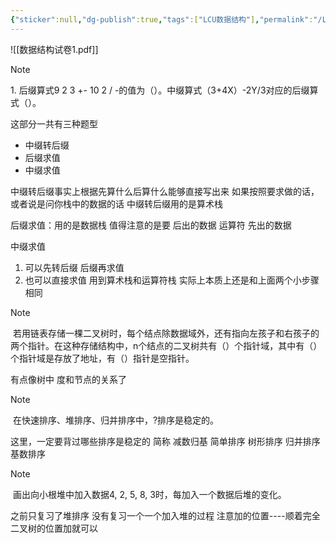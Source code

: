 ```yaml
---
{"sticker":null,"dg-publish":true,"tags":["LCU数据结构"],"permalink":"/LCU DataStructure/第二套题/","dgPassFrontmatter":true,"noteIcon":"","created":"2025-08-15T09:39:29.122+08:00","updated":"2025-04-19T09:56:19.656+08:00"}
---
```



![[数据结构试卷1.pdf]]


> [!NOTE]
> 1. 后缀算式9 2 3 +- 10 2 / -的值为（）。中缀算式（3+4X）-2Y/3对应的后缀算式（）。

这部分一共有三种题型
- 中缀转后缀
- 后缀求值
- 中缀求值

中缀转后缀事实上根据先算什么后算什么能够直接写出来
如果按照要求做的话，或者说是问你栈中的数据的话   中缀转后缀用的是算术栈

后缀求值：用的是数据栈   值得注意的是要 后出的数据  运算符 先出的数据

中缀求值
1. 可以先转后缀 后缀再求值
2. 也可以直接求值  用到算术栈和运算符栈  实际上本质上还是和上面两个小步骤相同


> [!NOTE]
>  若用链表存储一棵二叉树时，每个结点除数据域外，还有指向左孩子和右孩子的两个指针。在这种存储结构中，n个结点的二叉树共有（）个指针域，其中有（）个指针域是存放了地址，有（）指针是空指针。

有点像树中 度和节点的关系了

> [!NOTE]
>  在快速排序、堆排序、归并排序中，?排序是稳定的。

这里，一定要背过哪些排序是稳定的  简称 减数归基  简单排序  树形排序 归并排序 基数排序

> [!NOTE]
>  画出向小根堆中加入数据4, 2, 5, 8, 3时，每加入一个数据后堆的变化。

之前只复习了堆排序  没有复习一个一个加入堆的过程
注意加的位置----顺着完全二叉树的位置加就可以

